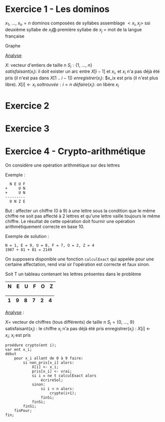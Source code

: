 # Exercice 1 - Les dominos

$x_1, \ ..., \ x_n = n$ dominos composées de syllabes 
assemblage $<x_i, x_j>$ ssi deuxième syllabe de $x_i \bigoplus$ première syllabe de $x_j$ = mot de la langue française

Graphe

<u>Analyse</u> 

$X :$  vecteur d'entiers de taille n 
$S_i : \{1, \ ..., \ n\}$   
$satisfaisant(x_i) :$ il doit exister un arc entre $X[i-1]$ et $x_i$, et $x_i$ n'a pas déjà été pris (il n'est pas dans $X[1 \ .. \ i-1]$)
$enregistrer(x_i) :$ $x_ix est pris (il n'est plus libre). $X[i]\leftarrow x_i$ 
$soltrouvée : i=n$ 
$défaire(x_i) :$ on libère $x_i$ 

# Exercice 2

# Exercice 3

# Exercice 4 - Crypto-arithmétique

On considère une opération arithmétique sur des lettres

Exemple : 
```
  N E U F
+     U N
+     U N
---------
  O N Z E
```

But : affecter un chiffre (0 à 9) à une lettre sous la condition que le même chiffre ne soit pas affecté à 2 lettres et qu'une lettre vaille toujours le même chiffre. Le résultat de cette opération doit fournir une opération arithmétiquement correcte en base 10.

Exemple de solution :
```
N = 1, E = 9, U = 8, F = 7, O = 2, Z = 4
1987 + 81 + 81 = 2149
```

On supposera disponible une fonction ``calculExact`` qui appelée pour une certaine affectation, rend vrai sir l'opération est correcte et faux sinon.

Soit T un tableau contenant les lettres présentes dans le problème

| N   | E   | U   | F   | O   | Z   |
| --- | --- | --- | --- | --- | --- |

| 1   | 9   | 8   | 7   | 2   | 4   |
| --- | --- | --- | --- | --- | --- |

<u>Analyse</u> : 

$X =$ vecteur de chiffres (tous différents) de taille n
$S_i = \{0, \ ..., \ 9\}$  
satisfaisant$(x_i)$ : le chiffre $x_i$ n'a pas déjà été pris
enregistrer$(x_i)$ : $X[i] \leftarrow x_i; \ x_i \ \mbox{est pris}$ 

```
proédure crypto(ent i);
var ent x_i;
début
	pour x_i allant de 0 à 9 faire:
		si non_pris[x_i] alors:
			X[i] <- x_i;
			pris[x_i] <- vrai;
			si i = ne t calculExact alors
				écrireSol;
			sinon:
				si i < n alors:
					crypto(i+1);
				finSi;
			finSi;
		finSi;
	finPour;
fin;
```
